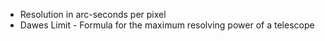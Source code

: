 - Resolution in arc-seconds per pixel
- Dawes Limit - Formula for the maximum resolving power of a telescope